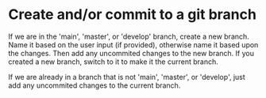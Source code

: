 # Create and/or commit to a git branch

If we are in the 'main', 'master', or 'develop' branch, create a new branch. Name it based on the user input (if provided), otherwise name it based upon the changes. Then add any uncommited changes to the new branch. If you created a new branch, switch to it to make it the current branch.

If we are already in a branch that is not 'main', 'master', or 'develop', just add any uncommited changes to the current branch.